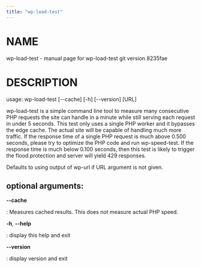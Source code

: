```yaml
---
title: "wp-load-test"
---
```



NAME
====

wp-load-test - manual page for wp-load-test git version 8235fae

DESCRIPTION
===========

usage: wp-load-test \[\--cache\] \[-h\] \[\--version\] \[URL\]

wp-load-test is a simple command line tool to measure many consecutive
PHP requests the site can handle in a minute while still serving each
request in under 5 seconds. This test only uses a single PHP worker and
it bypasses the edge cache. The actual site will be capable of handling
much more traffic. If the response time of a single PHP request is much
above 0.500 seconds, please try to optimize the PHP code and run
wp-speed-test. If the response time is much below 0.100 seconds, then
this test is likely to trigger the flood protection and server will
yield 429 responses.

Defaults to using output of wp-url if URL argument is not given.

optional arguments:
-------------------

**\--cache**

:   Measures cached results. This does not measure actual PHP speed.

**-h**, **\--help**

:   display this help and exit

**\--version**

:   display version and exit

